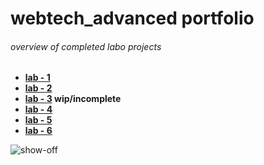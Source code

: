 # webtech_advanced portfolio

###### overview of completed labo projects

- **[lab - 1](https://github.com/r0808/2imd-webtechadvanced-portfolio/tree/main/lab1%20-%20git)**
- **[lab - 2](https://github.com/r0808/2imd-webtechadvanced-portfolio/tree/main/lab2%20-%20git)**
- **[lab - 3](https://github.com/r0808/2imd-webtechadvanced-portfolio/tree/main/lab3%20-%20git) wip/incomplete**
- **[lab - 4](https://github.com/r0808/2imd-webtechadvanced-portfolio/tree/main/lab4%20-%20git)**
- **[lab - 5](https://github.com/r0808/imdChat-api)**
- **[lab - 6](https://github.com/r0808/VRL_livedashboard)**

![show-off](https://p11.f2.n0.cdn.getcloudapp.com/items/5zuLPNqp/4cd7b6b5-43d1-46ae-923d-242d69653a27.gif)
